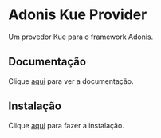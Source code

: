 # Adonis Kue Provider

Um provedor Kue para o framework Adonis.

## Documentação

Clique [aqui](https://github.com/nrempel/adonis-kue) para ver a documentação.

## Instalação

Clique [aqui](https://www.npmjs.com/package/adonis-kue) para fazer a instalação.
